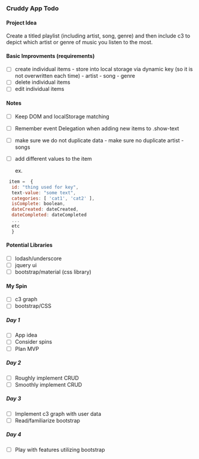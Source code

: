 ### Cruddy App Todo

#### Project Idea
  Create a titled playlist (including artist, song, genre) and then include c3 to depict which artist or genre of music you listen to the most.

#### Basic Improvments (requirements)

- [ ] create individual items
      - store into local storage via dynamic key (so it is not overwritten each time)
      - artist - song - genre
- [ ] delete individual items
- [ ] edit individual items

#### Notes
- [ ] Keep DOM and localStorage matching 
- [ ] Remember event Delegation when adding new items to .show-text
- [ ] make sure we do not duplicate data
      - make sure no duplicate artist - songs
- [ ] add different values to the item

  ex.
```javascript
 item =  {
  id: "thing used for key",
  text-value: "some text",
  categories: [ 'cat1', 'cat2' ],
  isComplete: boolean,
  dateCreated: dateCreated,
  dateCompleted: dateCompleted
  ...
  etc
  }
```

#### Potential Libraries
- [ ] lodash/underscore
- [ ] jquery ui
- [ ] bootstrap/material (css library)

#### My Spin
- [ ] c3 graph
- [ ] bootstrap/CSS 

##### Day 1
- [ ] App idea
- [ ] Consider spins
- [ ] Plan MVP

##### Day 2
- [ ] Roughly implement CRUD
- [ ] Smoothly implement CRUD

##### Day 3
- [ ] Implement c3 graph with user data
- [ ] Read/familiarize bootstrap

##### Day 4
- [ ] Play with features utilizing bootstrap

